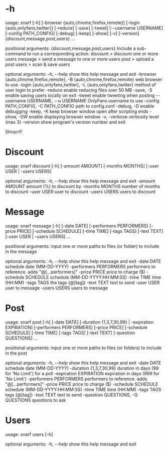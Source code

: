 # -h

usage: snarf [-h] [-browser {auto,chrome,firefox,remote}] [-login {auto,onlyfans,twitter}] [-reduce] [-save] [-tweet]
                 [--username USERNAME] [-config PATH_CONFIG] [-debug] [-keep] [-show] [-v] [-version]
                 {discount,message,post,users} ...

positional arguments:
  {discount,message,post,users}
                        Include a sub-command to run a corresponding action:
    discount            > discount one or more users
    message             > send a message to one or more users
    post                > upload a post
    users               > scan & save users

optional arguments:
  -h, --help            show this help message and exit
  -browser {auto,chrome,firefox,remote}, -B {auto,chrome,firefox,remote}
                        web browser to use
  -login {auto,onlyfans,twitter}, -L {auto,onlyfans,twitter}
                        method of user login to prefer
  -reduce               enable reducing files over 50 MB
  -save, -S             enable saving users locally on exit
  -tweet                enable tweeting when posting
  --username USERNAME, --u USERNAME
                        OnlyFans username to use
  -config PATH_CONFIG, -C PATH_CONFIG
                        path to config.conf
  -debug, -D            enable debugging
  -keep, -K             keep browser window open after scripting ends
  -show, -SW            enable displaying browser window
  -v, -verbose          verbosity level (max 3)
  -version              show program's version number and exit

Shnarrf!

# Discount

usage: snarf discount [-h] [-amount AMOUNT] [-months MONTHS] [-user USER | -users USERS]

optional arguments:
  -h, --help      show this help message and exit
  -amount AMOUNT  amount (%) to discount by
  -months MONTHS  number of months to discount
  -user USER      user to discount
  -users USERS    users to discount

# Message

usage: snarf message [-h] [-date DATE] [-performers PERFORMERS] [-price PRICE] [-schedule SCHEDULE] [-time TIME] [-tags TAGS]
                         [-text TEXT] [-user USER | -users USERS]
                         ...

positional arguments:
  input                 one or more paths to files (or folder) to include in the message

optional arguments:
  -h, --help            show this help message and exit
  -date DATE            schedule date (MM-DD-YYYY)
  -performers PERFORMERS
                        performers to reference. adds "@[...performers]"
  -price PRICE          price to charge ($)
  -schedule SCHEDULE    schedule (MM-DD-YYYY:HH:MM:SS)
  -time TIME            time (HH:MM)
  -tags TAGS            the tags (@[tag])
  -text TEXT            text to send
  -user USER            user to message
  -users USERS          users to message

# Post

usage: snarf post [-h] [-date DATE] [-duration {1,3,7,30,99} | -expiration EXPIRATION] [-performers PERFORMERS] [-price PRICE]
                      [-schedule SCHEDULE] [-time TIME] [-tags TAGS] [-text TEXT] [-question QUESTIONS]
                      ...

positional arguments:
  input                 one or more paths to files (or folders) to include in the post

optional arguments:
  -h, --help            show this help message and exit
  -date DATE            schedule date (MM-DD-YYYY)
  -duration {1,3,7,30,99}
                        duration in days (99 for 'No Limit') for a poll
  -expiration EXPIRATION
                        expiration in days (999 for 'No Limit')
  -performers PERFORMERS
                        performers to reference. adds "@[...performers]"
  -price PRICE          price to charge ($)
  -schedule SCHEDULE    schedule (MM-DD-YYYY:HH:MM:SS)
  -time TIME            time (HH:MM)
  -tags TAGS            tags (@[tag])
  -text TEXT            text to send
  -question QUESTIONS, -Q QUESTIONS
                        questions to ask

# Users

usage: snarf users [-h]

optional arguments:
  -h, --help  show this help message and exit
